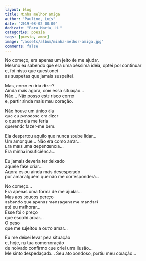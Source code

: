 ```yaml
---
layout: blog
title: Minha melhor amiga
author: "Paulino, Luís"
date: "2019-08-02 00:00"
dedicate: "Para Maria, H."
categories: poesia
tags: [poesia, amor]
image: "/assets/album/minha-melhor-amiga.jpg"
comments: false
---
```


No começo, era apenas um jeito de me ajudar.\
Mesmo eu sabendo que era uma péssima ideia, optei por continuar\
e, foi nisso que questionei\
as suspeitas que jamais suspeitei.

Mas, como eu iria dizer?\
Ainda mais agora, com essa situação...\
Não... Não posso este risco correr\
e, partir ainda mais meu coração.

Não houve um único dia\
que eu pensasse em dizer\
o quanto ela me feria\
querendo fazer-me bem.

Ela despertou aquilo que nunca soube lidar...\
Um amor que... Não era como amar...\
Era mais uma dependência...\
Era minha insuficiência...

Eu jamais deveria ter deixado\
aquele fake criar...\
Agora estou ainda mais desesperado\
por amar alguém que não me corresponderá...

No começo...\
Era apenas uma forma de me ajudar...\
Mas aos poucos pereço\
sabendo que apenas mensagens me mandará\
até eu melhorar...\
Esse foi o preço\
que escolhi arcar...\
O peso\
que me sujeitou a outro amar...

Eu me deixei levar pela situação\
e, hoje, na tua comemoração\
de noivado confirmo que criei uma ilusão...\
Me sinto despedaçado... Seu ato bondoso, partiu meu coração...
